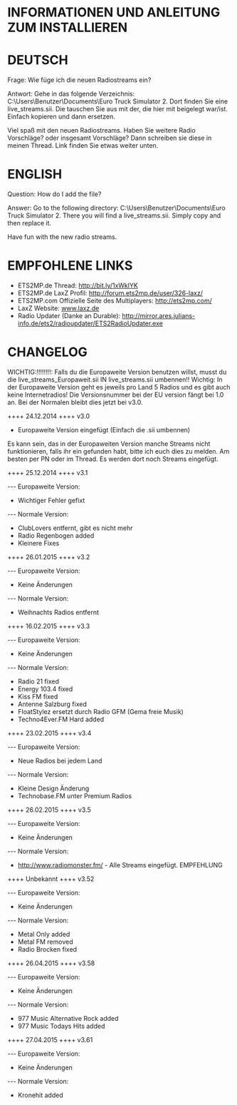 INFORMATIONEN UND ANLEITUNG ZUM INSTALLIEREN
=============


DEUTSCH
==============


Frage: Wie füge ich die neuen Radiostreams ein?

Antwort: Gehe in das folgende Verzeichnis: C:\Users\Benutzer\Documents\Euro Truck Simulator 2.
Dort finden Sie eine live_streams.sii. Die tauschen Sie aus mit der, die hier mit beigelegt war/ist. Einfach kopieren und dann ersetzen.

Viel spaß mit den neuen Radiostreams. Haben Sie weitere Radio Vorschläge? oder insgesamt Vorschläge? Dann schreiben sie diese in meinen Thread. Link finden Sie etwas weiter unten.



ENGLISH
=====

Question: How do I add the file?

Answer: Go to the following directory: C:\Users\Benutzer\Documents\Euro Truck Simulator 2.
There you will find a live_streams.sii. Simply copy and then replace it.

Have fun with the new radio streams.


EMPFOHLENE LINKS
======

- ETS2MP.de Thread: http://bit.ly/1xWklYK
- ETS2MP.de LaxZ Profil: http://forum.ets2mp.de/user/326-laxz/
- ETS2MP.com Offizielle Seite des Multiplayers: http://ets2mp.com/
- LaxZ Website: www.laxz.de
- Radio Updater (Danke an Durable):	http://mirror.ares.julians-info.de/ets2/radioupdater/ETS2RadioUpdater.exe			


CHANGELOG
===

WICHTIG:!!!!!!!!: Falls du die Europaweite Version benutzen willst, musst du die live_streams_Europaweit.sii IN live_streams.sii umbennen!!
Wichtig: In der Europaweite Version geht es jeweils pro Land 5 Radios und es gibt auch keine Internetradios!
Die Versionsnummer bei der EU version fängt bei 1.0 an. Bei der Normalen bleibt dies jetzt bei v3.0.


++++ 24.12.2014 ++++ v3.0

- Europaweite Version eingefügt (Einfach die .sii umbennen)

Es kann sein, das in der Europaweiten Version manche Streams nicht funktionieren, falls ihr ein
gefunden habt, bitte ich euch dies zu melden. Am besten per PN oder im Thread. Es werden dort noch Streams eingefügt.


++++ 25.12.2014 ++++ v3.1

--- Europaweite Version:
- Wichtiger Fehler gefixt

--- Normale Version:
- ClubLovers entfernt, gibt es nicht mehr
- Radio Regenbogen added
- Kleinere Fixes


++++ 26.01.2015 ++++ v3.2

--- Europaweite Version:
- Keine Änderungen

--- Normale Version:
- Weihnachts Radios entfernt


++++ 16.02.2015 ++++ v3.3

--- Europaweite Version:
- Keine Änderungen

--- Normale Version:
- Radio 21 fixed
- Energy 103.4 fixed
- Kiss FM fixed
- Antenne Salzburg fixed
- FloatStylez ersetzt durch Radio GFM (Gema freie Musik)
- Techno4Ever.FM Hard added


++++ 23.02.2015 ++++ v3.4

--- Europaweite Version:
- Neue Radios bei jedem Land

--- Normale Version:
- Kleine Design Änderung
- Technobase.FM unter Premium Radios


++++ 26.02.2015 ++++ v3.5

--- Europaweite Version:
- Keine Änderungen

--- Normale Version:
- http://www.radiomonster.fm/ - Alle Streams eingefügt. EMPFEHLUNG


++++ Unbekannt ++++ v3.52

--- Europaweite Version:
- Keine Änderungen

--- Normale Version:
- Metal Only added
- Metal FM removed
- Radio Brocken fixed


++++ 26.04.2015 ++++ v3.58

--- Europaweite Version:
- Keine Änderungen

--- Normale Version:
- 977 Music Alternative Rock added
- 977 Music Todays Hits added


++++ 27.04.2015 ++++ v3.61

--- Europaweite Version:
- Keine Änderungen

--- Normale Version:
- Kronehit added



